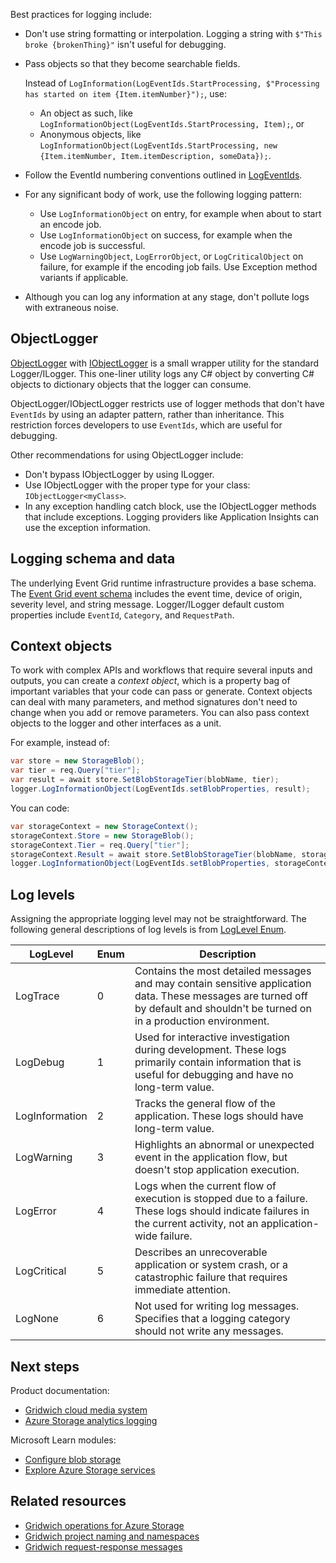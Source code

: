 
Best practices for logging include:

- Don't use string formatting or interpolation. Logging a string with `$"This broke {brokenThing}"` isn't useful for debugging.

- Pass objects so that they become searchable fields.

  Instead of `LogInformation(LogEventIds.StartProcessing, $"Processing has started on item {Item.itemNumber}");`, use:

  - An object as such, like `LogInformationObject(LogEventIds.StartProcessing, Item);`, or
  - Anonymous objects, like `LogInformationObject(LogEventIds.StartProcessing, new {Item.itemNumber, Item.itemDescription, someData});`.

- Follow the EventId numbering conventions outlined in [LogEventIds](https://github.com/mspnp/gridwich/blob/main/src/Gridwich.Core/src/Constants/LogEventIds.cs).

- For any significant body of work, use the following logging pattern:

  - Use `LogInformationObject` on entry, for example when about to start an encode job.
  - Use `LogInformationObject` on success, for example when the encode job is successful.
  - Use `LogWarningObject`, `LogErrorObject`, or `LogCriticalObject` on failure, for example if the encoding job fails. Use Exception method variants if applicable.

- Although you can log any information at any stage, don't pollute logs with extraneous noise.

## ObjectLogger

[ObjectLogger](https://github.com/mspnp/gridwich/blob/main/src/Gridwich.Core/src/ObjectLogger.cs) with [IObjectLogger](https://github.com/mspnp/gridwich/blob/main/src/Gridwich.Core/src/Interfaces/IObjectLogger.cs) is a small wrapper utility for the standard Logger/ILogger. This one-liner utility logs any C# object by converting C# objects to dictionary objects that the logger can consume.

ObjectLogger/IObjectLogger restricts use of logger methods that don't have `EventIds` by using an adapter pattern, rather than inheritance. This restriction forces developers to use `EventIds`, which are useful for debugging.

Other recommendations for using ObjectLogger include:

- Don't bypass IObjectLogger by using ILogger.
- Use IObjectLogger with the proper type for your class: `IObjectLogger<myClass>`.
- In any exception handling catch block, use the IObjectLogger methods that include exceptions. Logging providers like Application Insights can use the exception information.

## Logging schema and data

The underlying Event Grid runtime infrastructure provides a base schema. The [Event Grid event schema](/azure/event-grid/event-schema) includes the event time, device of origin, severity level, and string message. Logger/ILogger default custom properties include `EventId`, `Category`, and `RequestPath`.

## Context objects

To work with complex APIs and workflows that require several inputs and outputs, you can create a *context object*, which is a property bag of important variables that your code can pass or generate. Context objects can deal with many parameters, and method signatures don't need to change when you add or remove parameters. You can also pass context objects to the logger and other interfaces as a unit.

For example, instead of:

```csharp
var store = new StorageBlob();
var tier = req.Query["tier"];
var result = await store.SetBlobStorageTier(blobName, tier);
logger.LogInformationObject(LogEventIds.setBlobProperties, result);
```

You can code:

```csharp
var storageContext = new StorageContext();
storageContext.Store = new StorageBlob();
storageContext.Tier = req.Query["tier"];
storageContext.Result = await store.SetBlobStorageTier(blobName, storageContext.Tier);
logger.LogInformationObject(LogEventIds.setBlobProperties, storageContext);
```

## Log levels

Assigning the appropriate logging level may not be straightforward. The following general descriptions of log levels is from [LogLevel Enum](/dotnet/api/microsoft.extensions.logging.loglevel).

| **LogLevel** | **Enum** | **Description** |
| -------- | -------- | -------- |
|LogTrace|0|Contains the most detailed messages and may contain sensitive application data. These messages are turned off by default and shouldn't be turned on in a production environment.|
|LogDebug| 1|Used for interactive investigation during development. These logs primarily contain information that is useful for debugging and have no long-term value.|
|LogInformation| 2|Tracks the general flow of the application. These logs should have long-term value.|
|LogWarning| 3|Highlights an abnormal or unexpected event in the application flow, but doesn't stop application execution.
|LogError| 4|Logs when the current flow of execution is stopped due to a failure. These logs should indicate failures in the current activity, not an application-wide failure.|
|LogCritical| 5|Describes an unrecoverable application or system crash, or a catastrophic failure that requires immediate attention.
|LogNone| 6| Not used for writing log messages. Specifies that a logging category should not write any messages.|

## Next steps

Product documentation:

- [Gridwich cloud media system](gridwich-architecture.yml)
- [Azure Storage analytics logging](/azure/storage/common/storage-analytics-logging)

Microsoft Learn modules:

- [Configure blob storage](/training/modules/configure-blob-storage)
- [Explore Azure Storage services](/training/modules/azure-storage-fundamentals)

## Related resources

- [Gridwich operations for Azure Storage](gridwich-storage-service.yml)
- [Gridwich project naming and namespaces](gridwich-project-names.yml)
- [Gridwich request-response messages](gridwich-message-formats.yml)
